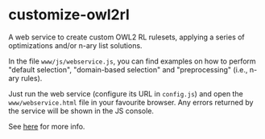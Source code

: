 # customize-owl2rl
A web service to create custom OWL2 RL rulesets, applying a series of optimizations and/or n-ary list solutions.

In the file `www/js/webservice.js`, you can find examples on how to perform "default selection", "domain-based selection" and "preprocessing" (i.e., n-ary rules). 

Just run the web service (configure its URL in `config.js`) and open the `www/webservice.html` file in your favourite browser. Any errors returned by the service will be shown in the JS console.

See <a href="http://www.linkeddata.mobi/software/creating-custom-owl2-rl-rulesets/">here</a> for more info.
